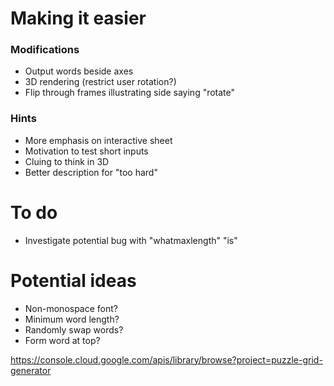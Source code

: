 # Making it easier
### Modifications
* Output words beside axes
* 3D rendering (restrict user rotation?)
* Flip through frames illustrating side saying "rotate"
### Hints
* More emphasis on interactive sheet
* Motivation to test short inputs
* Cluing to think in 3D
* Better description for "too hard"

# To do
* Investigate potential bug with "whatmaxlength" "is"

# Potential ideas
* Non-monospace font?
* Minimum word length?
* Randomly swap words?
* Form word at top?

https://console.cloud.google.com/apis/library/browse?project=puzzle-grid-generator
